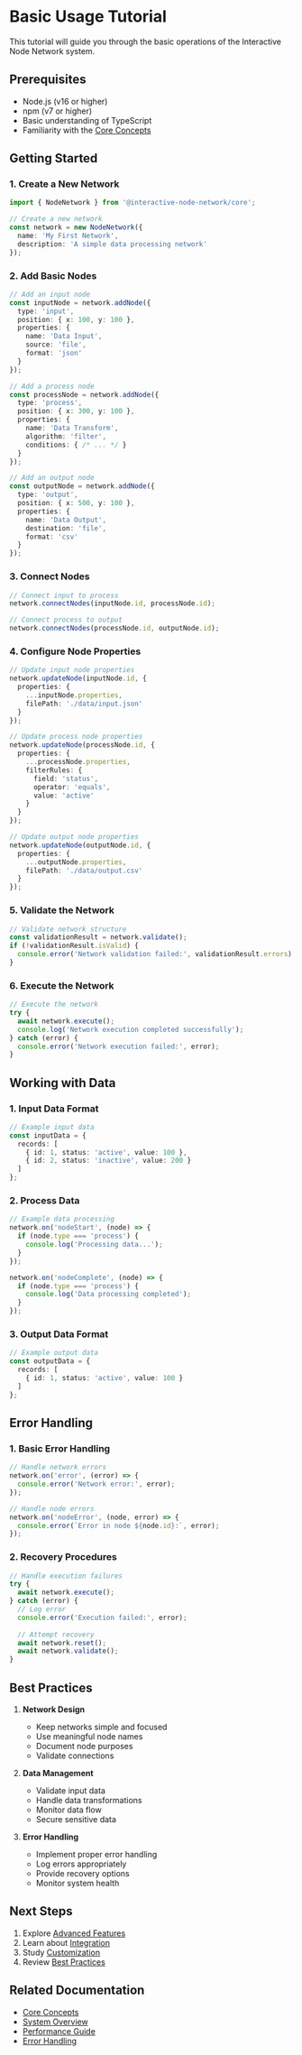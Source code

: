 # Basic Usage Tutorial

This tutorial will guide you through the basic operations of the Interactive Node Network system.

## Prerequisites

- Node.js (v16 or higher)
- npm (v7 or higher)
- Basic understanding of TypeScript
- Familiarity with the [Core Concepts](../core-concepts.md)

## Getting Started

### 1. Create a New Network

```typescript
import { NodeNetwork } from '@interactive-node-network/core';

// Create a new network
const network = new NodeNetwork({
  name: 'My First Network',
  description: 'A simple data processing network'
});
```

### 2. Add Basic Nodes

```typescript
// Add an input node
const inputNode = network.addNode({
  type: 'input',
  position: { x: 100, y: 100 },
  properties: {
    name: 'Data Input',
    source: 'file',
    format: 'json'
  }
});

// Add a process node
const processNode = network.addNode({
  type: 'process',
  position: { x: 300, y: 100 },
  properties: {
    name: 'Data Transform',
    algorithm: 'filter',
    conditions: { /* ... */ }
  }
});

// Add an output node
const outputNode = network.addNode({
  type: 'output',
  position: { x: 500, y: 100 },
  properties: {
    name: 'Data Output',
    destination: 'file',
    format: 'csv'
  }
});
```

### 3. Connect Nodes

```typescript
// Connect input to process
network.connectNodes(inputNode.id, processNode.id);

// Connect process to output
network.connectNodes(processNode.id, outputNode.id);
```

### 4. Configure Node Properties

```typescript
// Update input node properties
network.updateNode(inputNode.id, {
  properties: {
    ...inputNode.properties,
    filePath: './data/input.json'
  }
});

// Update process node properties
network.updateNode(processNode.id, {
  properties: {
    ...processNode.properties,
    filterRules: {
      field: 'status',
      operator: 'equals',
      value: 'active'
    }
  }
});

// Update output node properties
network.updateNode(outputNode.id, {
  properties: {
    ...outputNode.properties,
    filePath: './data/output.csv'
  }
});
```

### 5. Validate the Network

```typescript
// Validate network structure
const validationResult = network.validate();
if (!validationResult.isValid) {
  console.error('Network validation failed:', validationResult.errors);
}
```

### 6. Execute the Network

```typescript
// Execute the network
try {
  await network.execute();
  console.log('Network execution completed successfully');
} catch (error) {
  console.error('Network execution failed:', error);
}
```

## Working with Data

### 1. Input Data Format

```typescript
// Example input data
const inputData = {
  records: [
    { id: 1, status: 'active', value: 100 },
    { id: 2, status: 'inactive', value: 200 }
  ]
};
```

### 2. Process Data

```typescript
// Example data processing
network.on('nodeStart', (node) => {
  if (node.type === 'process') {
    console.log('Processing data...');
  }
});

network.on('nodeComplete', (node) => {
  if (node.type === 'process') {
    console.log('Data processing completed');
  }
});
```

### 3. Output Data Format

```typescript
// Example output data
const outputData = {
  records: [
    { id: 1, status: 'active', value: 100 }
  ]
};
```

## Error Handling

### 1. Basic Error Handling

```typescript
// Handle network errors
network.on('error', (error) => {
  console.error('Network error:', error);
});

// Handle node errors
network.on('nodeError', (node, error) => {
  console.error(`Error in node ${node.id}:`, error);
});
```

### 2. Recovery Procedures

```typescript
// Handle execution failures
try {
  await network.execute();
} catch (error) {
  // Log error
  console.error('Execution failed:', error);
  
  // Attempt recovery
  await network.reset();
  await network.validate();
}
```

## Best Practices

1. **Network Design**
   - Keep networks simple and focused
   - Use meaningful node names
   - Document node purposes
   - Validate connections

2. **Data Management**
   - Validate input data
   - Handle data transformations
   - Monitor data flow
   - Secure sensitive data

3. **Error Handling**
   - Implement proper error handling
   - Log errors appropriately
   - Provide recovery options
   - Monitor system health

## Next Steps

1. Explore [Advanced Features](./advanced-features.md)
2. Learn about [Integration](./integration.md)
3. Study [Customization](./customization.md)
4. Review [Best Practices](../best-practices/development.md)

## Related Documentation

- [Core Concepts](../core-concepts.md)
- [System Overview](../system-overview.md)
- [Performance Guide](../../performance/README.md)
- [Error Handling](../../errors/README.md) 
